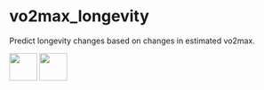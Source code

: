 # vo2max_longevity
Predict longevity changes based on changes in estimated vo2max.

<img src="https://github.com/harveybarnhard/vo2max_longevity/actions/workflows/vo2max_longevity.yml/badge.svg" height="50" />

<img src="https://img.shields.io/date/1682334726?color=007cc3&label=Last%20Updated&logo=garmin" height="50" />
